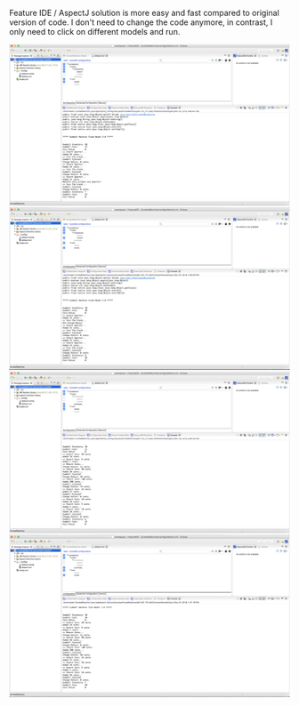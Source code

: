 Feature IDE / AspectJ solution is more easy and fast compared to original version of code. I don't need to change the code anymore, in contrast, I only need to click  on different models and run.

![alt text](https://github.com/CSIYI/cmpe202/blob/master/lab10/Screen%20Shot%202018-11-24%20at%204.45.49%20PM.png)
![alt text](https://github.com/CSIYI/cmpe202/blob/master/lab10/Screen%20Shot%202018-11-24%20at%204.46.33%20PM.png)
![alt text](https://github.com/CSIYI/cmpe202/blob/master/lab10/Screen%20Shot%202018-11-24%20at%204.47.03%20PM.png)
![alt text](https://github.com/CSIYI/cmpe202/blob/master/lab10/Screen%20Shot%202018-11-24%20at%204.47.24%20PM.png)
